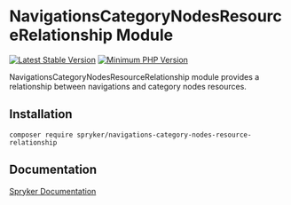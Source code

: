 # NavigationsCategoryNodesResourceRelationship Module
[![Latest Stable Version](https://poser.pugx.org/spryker/navigations-category-nodes-resource-relationship/v/stable.svg)](https://packagist.org/packages/spryker/navigations-category-nodes-resource-relationship)
[![Minimum PHP Version](https://img.shields.io/badge/php-%3E%3D%208.2-8892BF.svg)](https://php.net/)

NavigationsCategoryNodesResourceRelationship module provides a relationship between navigations and category nodes resources.

## Installation

```
composer require spryker/navigations-category-nodes-resource-relationship
```

## Documentation

[Spryker Documentation](https://docs.spryker.com)
